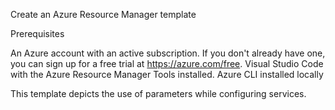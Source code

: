 Create an Azure Resource Manager template

Prerequisites

An Azure account with an active subscription. If you don't already have one, you can sign up for a free trial at https://azure.com/free.
Visual Studio Code with the Azure Resource Manager Tools installed.
Azure CLI installed locally

This template depicts the use of parameters while configuring services.
